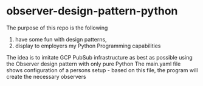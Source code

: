 # observer-design-pattern-python
The purpose of this repo is the following

1. have some fun with design patterns,
2. display to employers my Python Programming capabilities

The idea is to imitate GCP PubSub infrastructure as best as possible using the Observer design pattern with only pure Python 
The main.yaml file shows configuration of a persons setup - based on this file, the program will create the necessary observers 
